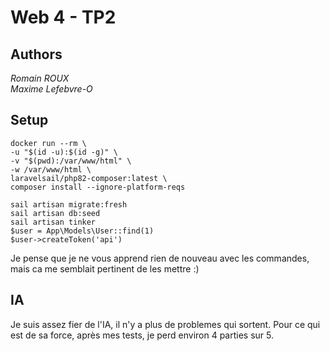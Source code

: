 # Web 4 - TP2
## Authors
*Romain ROUX*<br>
*Maxime Lefebvre-O*

## Setup

```
docker run --rm \
-u "$(id -u):$(id -g)" \
-v "$(pwd):/var/www/html" \
-w /var/www/html \
laravelsail/php82-composer:latest \
composer install --ignore-platform-reqs
```

```sail artisan migrate:fresh```<br>
```sail artisan db:seed```<br>
```sail artisan tinker```<br>
```$user = App\Models\User::find(1)```<br>
```$user->createToken('api')```

Je pense que je ne vous apprend rien de nouveau avec les commandes, mais ca me semblait pertinent de les mettre :)


## IA

Je suis assez fier de l'IA, il n'y a plus de problemes qui sortent. Pour ce qui est de sa force, après mes tests, je perd environ 4 parties sur 5.
